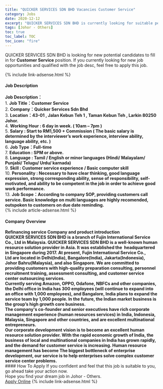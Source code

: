 ```yaml
---
title: "QUICKER SERVICES SDN BHD Vacancies Customer Service" 
category: Jobs 
date: 2020-12-12 
excerpt: "QUICKER SERVICES SDN BHD is currently looking for suitable person to fill in the Customer Service which positioned at Johor - Others" 
tags: [Johor - Others] 
toc: true 
toc_label: TOC 
toc_icon: "fire" 
--- 
```


<p>QUICKER SERVICES SDN BHD is looking for new potential candidates to fill in for <b>Customer Service</b> position. If you currently looking for new job opportunities and qualified with the job desc, feel free to apply this job.
</p>{% include link-adsense.html %} 
<div><div><div><h4>Job Description</h4></div></div><div><div><span><div><div><strong>Job Description&#65306;</strong></div><div>1.&#160;<strong>Job Title&#65306;Customer Service</strong></div><div>2.&#160;<strong>Company&#65306;Quicker Services Sdn Bhd</strong></div><div>3.&#160;<strong>Location&#65306;43-01 , Jalan Kebun Teh 1 , Taman Kebun Teh , Larkin 80250 Johor.</strong></div><div>4.&#160;<strong>Working Hour : 6 day in week. ( 10am &#8211; 7pm )</strong></div><div>5.&#160;<strong>Salary : Start to RM1,500 + Commission ( The basic salary is determined by the interviewer&#8217;s work experience, interview ability, language ability, etc. )</strong></div><div>6.&#160;<strong>Job Type&#65306;Full-time</strong></div><div>7.&#160;<strong>Education : SPM or above.</strong></div><div>8.&#160;<strong>Language : Tamil / English or minor languages (Hindi/ Malayalam/ Punjabi/ Telugu/ Urdu/ karnada)</strong></div><div>9.&#160;<strong>Skill : Customer service experience / Basic computer skill</strong></div><div>10.&#160;<strong>Personality : Necessary to have clear thinking, good language expression, strong corresponding ability, sense of responsibility, self-motivated, and ability to be competent in the job in order to achieve good work performance.</strong></div><div>13.&#160;<strong>Job Scope&#65306;According to company SOP, providing customers call service. Basic knowledge on multi languages are highly recomended, outspoken to customers on due date reminding.</strong></div></div></span></div></div></div> 
{% include article-adsense.html %} 
<div><div><div><h4>Company Overview</h4></div></div><div><div><span><div><div><strong>Refinancing service Company and product introduction</strong></div>
<div><strong>QUICKER SERVICES SDN BHD is a branch of Fujin International Service Co., Ltd in Malaysia. QUICKER SERVICES SDN BHD is a well-known human resource solution provider in Asia. It was established </strong><strong>the </strong><strong>&#160;headquartered in Singapore</strong><strong>&#160;during</strong><strong>&#160;2017. At present,</strong><strong>&#160;Fujin International Service Co., Ltd</strong><strong>&#160;are located in Delhi</strong><strong>(</strong><strong>India</strong><strong>)</strong><strong>, Bangalore</strong><strong>(</strong><strong>India</strong><strong>)</strong><strong>, Jakarta</strong><strong>(</strong><strong>Indonesia</strong><strong>)</strong><strong>, Johor</strong><strong>&#160;Bahru(</strong><strong>Malaysia</strong><strong>)</strong><strong>, and </strong><strong>also </strong><strong>Singapore. We are committed to providing customers with high-quality preparation consulting, personne</strong><strong>l </strong><strong>recruitment training, assessment consulting, and customer service center outsourcing services.</strong></div>
<div><strong>Currently serving Amazon, OPPO, </strong><strong>O</strong><strong>dafone, NBFCs and other companies, the Delhi office in India has 300 employees (will continue to expand into an office with 1,000 employees), and Bangalore, India plans to expand the service team by 1,000 people. In the future, the Indian market business is the group&#8217;s high growth </strong><strong>c</strong><strong>ore </strong><strong>b</strong><strong>usiness.</strong></div>
<div><strong>The company's co-founder and senior executives have rich corporate management experience (human resources services) in India, Indonesia, Malaysia, Singapore and other countries, and are excellent multinational entrepreneurs.</strong></div>
<div><strong>Our corporate development vision is to become an excellent human resource solution provider. With the rapid economic growth of India, the business of local and multinational companies in India has grown rapidly, and the demand for customer service is increasing. Human resource management has become The biggest bottleneck of enterprise development, our service is to help enterprises solve complex customer service center problems.</strong></div></div></span></div></div></div> 
#### How To Apply 
If you confident and feel that this job is suitable to you, go ahead take your action now. <br/> 
Hope you find your dream job in Johor - Others. <br/> 
<a href="https://www.jobstreet.com.my/en/job/customer-service-4442134?jobId=jobstreet-my-job-4442134&sectionRank=22&token=0~4053c66f-e1cf-4d5a-917e-3ec1f8c2def9&fr=SRP%20View%20In%20New%20Ta" class="btn btn--info" target="_blank" rel="nofollow noopenner">Apply Online</a> 
{% include link-adsense.html %} 